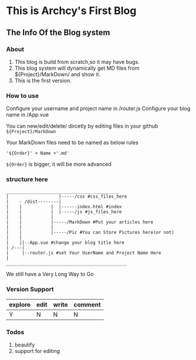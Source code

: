 # This is Archcy's First Blog
## The Info Of the Blog system

###  About
1. This blog is build from scratch,so it may have bugs.
2. This blog system will dynamically get MD files from ${Project}/MarkDown/ and show it.
3. This is the first version.


### How to use

Configure your username and project name in /router.js
Configure your blog name in /App.vue

You can new/edit/delete/ dircetly by editing files in your github ```${Project}/MarkDown```

Your MarkDown files need to be named as below rules
```
'${Order}' + Name +'.md'
```
```${Order}``` is bigger, it will be more advanced 


### structure here
```
___________________________________________
|                   |-----/css #css_files_here
|    - /dist--------|
|    |           |  |------index.html #index
|    |           |  |-----/js #js_files_here
|    |           |
|    |           |-----/MarkDown #Put your articles here
|    |           |
|    |           |-----/Pic #You can Store Pictures here(or not)
|    |    
|    ||--App.vue #change your blog title here
| /---|
|     |--router.js #set Your UserName and Project Name Here
|
______________________________________________
```
We still have a Very Long Way to Go

### Version Support
|explore|edit|write|comment|
|-------|----|-----|-------|
|   Y   | N  |  N  |   N   |

### Todos
1. beautify
2. support for editing